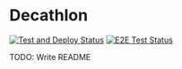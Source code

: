 # Decathlon

[![Test and Deploy Status](https://github.com/hakatashi/decathlon/actions/workflows/test.yml/badge.svg)](https://github.com/hakatashi/decathlon/actions/workflows/test.yml)
[![E2E Test Status](https://img.shields.io/github/actions/workflow/status/hakatashi/decathlon/test.yml?branch=main&event=push&logo=googlechrome&logoColor=white&label=E2E%20Test)](https://decathlon-playwright-report.web.app)

TODO: Write README

